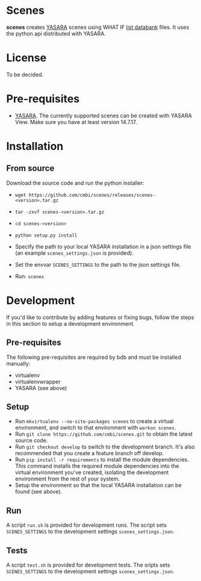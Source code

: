 # Scenes

**scenes** creates [YASARA][1] scenes using WHAT IF [list databank][2] files.
It uses the python api distributed with YASARA.

# License

To be decided.

# Pre-requisites

* [YASARA][1]. The currently supported scenes can be created
  with YASARA View. Make sure you have at least version 14.7.17.

# Installation

## From source

Download the source code and run the python installer:

* `wget https://github.com/cmbi/scenes/releases/scenes-<version>.tar.gz`
* `tar -zxvf scenes-<version>.tar.gz`
* `cd scenes-<version>`
* `python setup.py install`

* Specify the path to your local YASARA installation in a json
  settings file (an example `scenes_settings.json` is provided).
* Set the envvar `SCENES_SETTINGS` to the path to the json settings file.
* Run: `scenes`

# Development

If you'd like to contribute by adding features or fixing bugs, follow the steps
in this section to setup a development environment.

## Pre-requisites

The following pre-requisites are required by bdb and must be installed
manually:

* virtualenv
* virtualenvwrapper
* YASARA (see above)

## Setup

* Run `mkvirtualenv --no-site-packages scenes` to create a virtual
  environment, and switch to that environment with `workon scenes`.
* Run `git clone https://github.com/cmbi/scenes.git` to obtain the latest
  source code.
* Run `git checkout develop` to switch to the development branch. It's also
  recommended that you create a feature branch off develop.
* Run `pip install -r requirements` to install the module dependencies.
  This command installs the required module dependencies into the virtual
  environment you've created, isolating the development environment from the
  rest of your system.
* Setup the environment so that the local YASARA installation can be found
  (see above).

## Run

A script `run.sh` is provided for development runs. The script sets
`SCENES_SETTINGS` to the development settings `scenes_settings.json`.

## Tests

A script `test.sh` is provided for development tests. The sripts sets
`SCENES_SETTINGS` to the development settings `scenes_settings.json`.


[1]: http://www.yasara.org
[2]: http://swift.cmbi.ru.nl/gv/lists/
